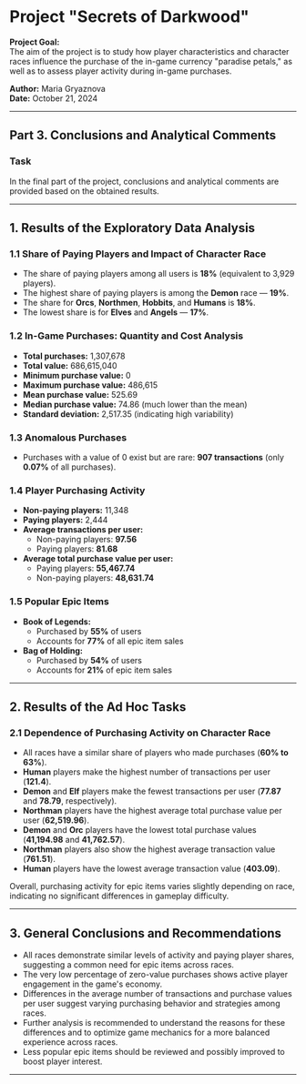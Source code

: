 # Project "Secrets of Darkwood"

**Project Goal:**  
The aim of the project is to study how player characteristics and character races influence the purchase of the in-game currency "paradise petals," as well as to assess player activity during in-game purchases.

**Author:** Maria Gryaznova  
**Date:** October 21, 2024

---

## Part 3. Conclusions and Analytical Comments

### Task
In the final part of the project, conclusions and analytical comments are provided based on the obtained results.

---

## 1. Results of the Exploratory Data Analysis

### 1.1 Share of Paying Players and Impact of Character Race
- The share of paying players among all users is **18%** (equivalent to 3,929 players).
- The highest share of paying players is among the **Demon** race — **19%**.
- The share for **Orcs**, **Northmen**, **Hobbits**, and **Humans** is **18%**.
- The lowest share is for **Elves** and **Angels** — **17%**.

### 1.2 In-Game Purchases: Quantity and Cost Analysis
- **Total purchases:** 1,307,678
- **Total value:** 686,615,040
- **Minimum purchase value:** 0
- **Maximum purchase value:** 486,615
- **Mean purchase value:** 525.69
- **Median purchase value:** 74.86 (much lower than the mean)
- **Standard deviation:** 2,517.35 (indicating high variability)

### 1.3 Anomalous Purchases
- Purchases with a value of 0 exist but are rare: **907 transactions** (only **0.07%** of all purchases).

### 1.4 Player Purchasing Activity
- **Non-paying players:** 11,348
- **Paying players:** 2,444
- **Average transactions per user:**
  - Non-paying players: **97.56**
  - Paying players: **81.68**
- **Average total purchase value per user:**
  - Paying players: **55,467.74**
  - Non-paying players: **48,631.74**

### 1.5 Popular Epic Items
- **Book of Legends:**
  - Purchased by **55%** of users
  - Accounts for **77%** of all epic item sales
- **Bag of Holding:**
  - Purchased by **54%** of users
  - Accounts for **21%** of epic item sales

---

## 2. Results of the Ad Hoc Tasks

### 2.1 Dependence of Purchasing Activity on Character Race
- All races have a similar share of players who made purchases (**60% to 63%**).
- **Human** players make the highest number of transactions per user (**121.4**).
- **Demon** and **Elf** players make the fewest transactions per user (**77.87** and **78.79**, respectively).
- **Northman** players have the highest average total purchase value per user (**62,519.96**).
- **Demon** and **Orc** players have the lowest total purchase values (**41,194.98** and **41,762.57**).
- **Northman** players also show the highest average transaction value (**761.51**).
- **Human** players have the lowest average transaction value (**403.09**).

Overall, purchasing activity for epic items varies slightly depending on race, indicating no significant differences in gameplay difficulty.

---

## 3. General Conclusions and Recommendations

- All races demonstrate similar levels of activity and paying player shares, suggesting a common need for epic items across races.
- The very low percentage of zero-value purchases shows active player engagement in the game's economy.
- Differences in the average number of transactions and purchase values per user suggest varying purchasing behavior and strategies among races.
- Further analysis is recommended to understand the reasons for these differences and to optimize game mechanics for a more balanced experience across races.
- Less popular epic items should be reviewed and possibly improved to boost player interest.

---
